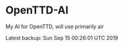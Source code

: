 # OpenTTD-AI
My AI for OpenTTD, will use primarily air

Latest backup: Sun Sep 15 00:26:01 UTC 2019
